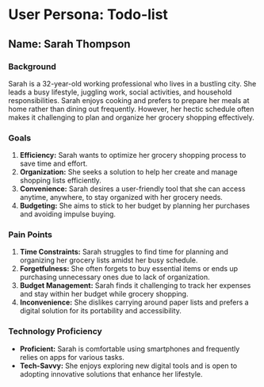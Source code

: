 # User Persona: Todo-list

## Name: Sarah Thompson

### Background

Sarah is a 32-year-old working professional who lives in a bustling city. She leads a busy lifestyle, juggling work, social activities, and household responsibilities. Sarah enjoys cooking and prefers to prepare her meals at home rather than dining out frequently. However, her hectic schedule often makes it challenging to plan and organize her grocery shopping effectively.

### Goals

1. **Efficiency:** Sarah wants to optimize her grocery shopping process to save time and effort.
2. **Organization:** She seeks a solution to help her create and manage shopping lists efficiently.
3. **Convenience:** Sarah desires a user-friendly tool that she can access anytime, anywhere, to stay organized with her grocery needs.
4. **Budgeting:** She aims to stick to her budget by planning her purchases and avoiding impulse buying.

### Pain Points

1. **Time Constraints:** Sarah struggles to find time for planning and organizing her grocery lists amidst her busy schedule.
2. **Forgetfulness:** She often forgets to buy essential items or ends up purchasing unnecessary ones due to lack of organization.
3. **Budget Management:** Sarah finds it challenging to track her expenses and stay within her budget while grocery shopping.
4. **Inconvenience:** She dislikes carrying around paper lists and prefers a digital solution for its portability and accessibility.

### Technology Proficiency

- **Proficient:** Sarah is comfortable using smartphones and frequently relies on apps for various tasks.
- **Tech-Savvy:** She enjoys exploring new digital tools and is open to adopting innovative solutions that enhance her lifestyle.